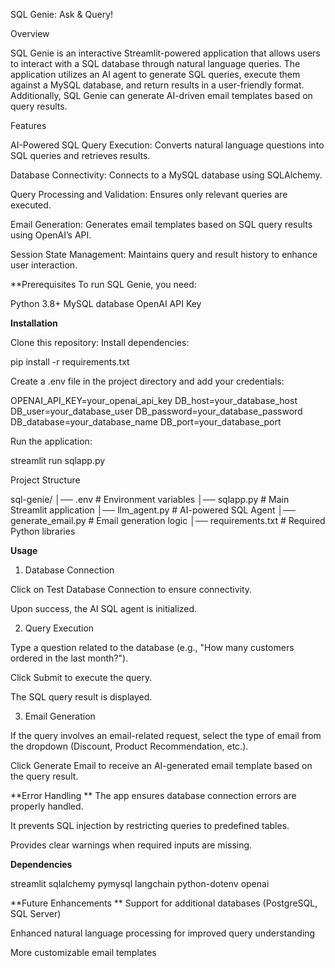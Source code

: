 SQL Genie: Ask & Query!

Overview

SQL Genie is an interactive Streamlit-powered application that allows users to interact with a SQL database through natural language queries. The application utilizes an AI agent to generate SQL queries, execute them against a MySQL database, and return results in a user-friendly format. Additionally, SQL Genie can generate AI-driven email templates based on query results.

Features

AI-Powered SQL Query Execution: Converts natural language questions into SQL queries and retrieves results.

Database Connectivity: Connects to a MySQL database using SQLAlchemy.

Query Processing and Validation: Ensures only relevant queries are executed.

Email Generation: Generates email templates based on SQL query results using OpenAI’s API.

Session State Management: Maintains query and result history to enhance user interaction.

**Prerequisites
To run SQL Genie, you need:

Python 3.8+
MySQL database
OpenAI API Key

**Installation**

Clone this repository:
Install dependencies:

pip install -r requirements.txt

Create a .env file in the project directory and add your credentials:

OPENAI_API_KEY=your_openai_api_key
DB_host=your_database_host
DB_user=your_database_user
DB_password=your_database_password
DB_database=your_database_name
DB_port=your_database_port

Run the application:

streamlit run sqlapp.py

Project Structure

sql-genie/
│── .env                         # Environment variables
│── sqlapp.py                    # Main Streamlit application
│── llm_agent.py                  # AI-powered SQL Agent
│── generate_email.py             # Email generation logic
│── requirements.txt              # Required Python libraries

**Usage**

1. Database Connection

Click on Test Database Connection to ensure connectivity.

Upon success, the AI SQL agent is initialized.

2. Query Execution

Type a question related to the database (e.g., "How many customers ordered in the last month?").

Click Submit to execute the query.

The SQL query result is displayed.

3. Email Generation

If the query involves an email-related request, select the type of email from the dropdown (Discount, Product Recommendation, etc.).

Click Generate Email to receive an AI-generated email template based on the query result.

**Error Handling
**
The app ensures database connection errors are properly handled.

It prevents SQL injection by restricting queries to predefined tables.

Provides clear warnings when required inputs are missing.

**Dependencies**

streamlit
sqlalchemy
pymysql
langchain
python-dotenv
openai

**Future Enhancements
**
Support for additional databases (PostgreSQL, SQL Server)

Enhanced natural language processing for improved query understanding

More customizable email templates
